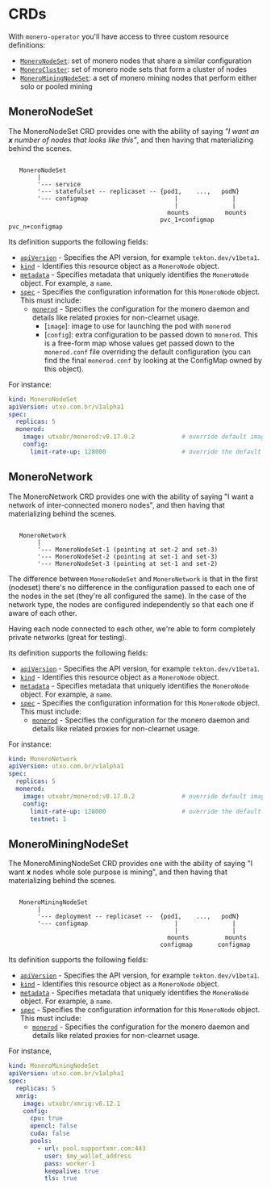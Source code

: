# CRDs

With `monero-operator` you'll have access to three custom resource definitions:

- [`MoneroNodeSet`](#moneronodeset): set of monero nodes that share a similar configuration
- [`MoneroCluster`](#monerocluster): set of monero node sets that form a cluster of nodes
- [`MoneroMiningNodeSet`](#monerominingnodeset): a set of monero mining nodes
  that perform either solo or pooled mining


## MoneroNodeSet

The MoneroNodeSet CRD provides one with the ability of saying _"I want an **x**
number of nodes that looks like this"_, and then having that materializing
behind the scenes.

```

   MoneroNodeSet
        |
        '--- service
        '--- statefulset -- replicaset -- {pod1,    ...,   podN}
        '--- configmap                        |               |
                                              |               |
                                            mounts          mounts
                                          pvc_1+configmap  pvc_n+configmap
```


Its definition supports the following fields:

- [`apiVersion`][kubernetes-overview] - Specifies the API version, for example
  `tekton.dev/v1beta1`.
- [`kind`][kubernetes-overview] - Identifies this resource object as a `MoneroNode` object.
- [`metadata`][kubernetes-overview] - Specifies metadata that uniquely identifies the
  `MoneroNode` object. For example, a `name`.
- [`spec`][kubernetes-overview] - Specifies the configuration information for
  this `MoneroNode` object. This must include:
  - [`monerod`](#configuring-monerod) - Specifies the configuration for the
    monero daemon and details like related proxies for non-clearnet usage.
    - [`image`]: image to use for launching the pod with `monerod`
    - [`config`]: extra configuration to be passed down to `monerod`. This is a
      free-form map whose values get passed down to the `monerod.conf` file
      overriding the default configuration (you can find the final
      `monerod.conf` by looking at the ConfigMap owned by this object).

[kubernetes-overview]: https://kubernetes.io/docs/concepts/overview/working-with-objects/kubernetes-objects/#required-fields

For instance:

```yaml
kind: MoneroNodeSet
apiVersion: utxo.com.br/v1alpha1
spec:
  replicas: 5
  monerod:
    image: utxobr/monerod:v0.17.0.2             # override default image
    config:
      limit-rate-up: 128000                     # override the default config
```


## MoneroNetwork

The MoneroNetwork CRD provides one with the ability of saying "I want a network
of inter-connected monero nodes", and then having that materializing behind the
scenes.

```

   MoneroNetwork
        |
        '--- MoneroNodeSet-1 (pointing at set-2 and set-3)
        '--- MoneroNodeSet-2 (pointing at set-1 and set-3)
        '--- MoneroNodeSet-3 (pointing at set-1 and set-2)

```


The difference between `MoneroNodeSet` and `MoneroNetwork` is that in the first
(nodeset) there's no difference in the configuration passed to each one of the
nodes in the set (they're all configured the same). In the case of the network
type, the nodes are configured independently so that each one if aware of each
other.

Having each node connected to each other, we're able to form completely private
networks (great for testing).


Its definition supports the following fields:

- [`apiVersion`][kubernetes-overview] - Specifies the API version, for example
  `tekton.dev/v1beta1`.
- [`kind`][kubernetes-overview] - Identifies this resource object as a `MoneroNode` object.
- [`metadata`][kubernetes-overview] - Specifies metadata that uniquely identifies the
  `MoneroNode` object. For example, a `name`.
- [`spec`][kubernetes-overview] - Specifies the configuration information for
  this `MoneroNode` object. This must include:
  - [`monerod`](#configuring-monerod) - Specifies the configuration for the
    monero daemon and details like related proxies for non-clearnet usage.

For instance:

```yaml
kind: MoneroNetwork
apiVersion: utxo.com.br/v1alpha1
spec:
  replicas: 5
  monerod:
    image: utxobr/monerod:v0.17.0.2             # override default image
    config:
      limit-rate-up: 128000                     # override the default config
      testnet: 1
```


## MoneroMiningNodeSet

The MoneroMiningNodeSet CRD provides one with the ability of saying "I want
**x** nodes whole sole purpose is mining", and then having that materializing
behind the scenes.

```

   MoneroMiningNodeSet
        |
        '--- deployment -- replicaset --  {pod1,    ...,   podN}
        '--- configmap                        |               |
                                              |               |
                                            mounts          mounts
                                          configmap       configmap
```

Its definition supports the following fields:

- [`apiVersion`][kubernetes-overview] - Specifies the API version, for example
  `tekton.dev/v1beta1`.
- [`kind`][kubernetes-overview] - Identifies this resource object as a `MoneroNode` object.
- [`metadata`][kubernetes-overview] - Specifies metadata that uniquely identifies the
  `MoneroNode` object. For example, a `name`.
- [`spec`][kubernetes-overview] - Specifies the configuration information for
  this `MoneroNode` object. This must include:
  - [`monerod`](#configuring-monerod) - Specifies the configuration for the
    monero daemon and details like related proxies for non-clearnet usage.

For instance,

```yaml
kind: MoneroMiningNodeSet
apiVersion: utxo.com.br/v1alpha1
spec:
  replicas: 5
  xmrig:
    image: utxobr/xmrig:v6.12.1
    config:
      cpu: true
      opencl: false
      cuda: false
      pools:
        - url: pool.supportxmr.com:443
          user: $my_wallet_address
          pass: worker-1
          keepalive: true
          tls: true
```
